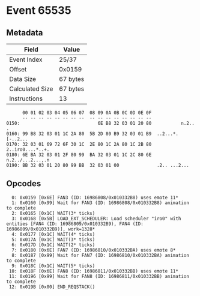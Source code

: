 # Event 65535

## Metadata

| Field           | Value    |
|-----------------|----------|
| Event Index     | 25/37    |
| Offset          | 0x0159   |
| Data Size       | 67 bytes |
| Calculated Size | 67 bytes |
| Instructions    | 13       |

```
      00 01 02 03 04 05 06 07  08 09 0A 0B 0C 0D 0E 0F
      -- -- -- -- -- -- -- --  -- -- -- -- -- -- -- --
0150:                             6E B8 32 03 01 20 80           n.2.. .
0160: 99 B8 32 03 01 1C 2A 80  5B 2D 80 B9 32 03 01 B9  ..2...*.[-..2...
0170: 32 03 01 69 72 6F 30 1C  2E 80 1C 2A 80 1C 2B 80  2..iro0....*..+.
0180: 6E BA 32 03 01 2F 80 99  BA 32 03 01 1C 2C 80 6E  n.2../...2...,.n
0190: BB 32 03 01 20 80 99 BB  32 03 01 00              .2.. ...2...    
```

## Opcodes

```
  0: 0x0159 [0x6E] FAN3 (ID: 16986808/0x010332B8) uses emote 11*
  1: 0x0160 [0x99] Wait for FAN3 (ID: 16986808/0x010332B8) animation to complete
  2: 0x0165 [0x1C] WAIT(3* ticks)
  3: 0x0168 [0x5B] LOAD_EXT_SCHEDULER: Load scheduler "iro0" with entities [FAN4 (ID: 16986809/0x010332B9), FAN4 (ID: 16986809/0x010332B9)], work=1328*
  4: 0x0177 [0x1C] WAIT(4* ticks)
  5: 0x017A [0x1C] WAIT(3* ticks)
  6: 0x017D [0x1C] WAIT(2* ticks)
  7: 0x0180 [0x6E] FAN7 (ID: 16986810/0x010332BA) uses emote 8*
  8: 0x0187 [0x99] Wait for FAN7 (ID: 16986810/0x010332BA) animation to complete
  9: 0x018C [0x1C] WAIT(5* ticks)
 10: 0x018F [0x6E] FAN8 (ID: 16986811/0x010332BB) uses emote 11*
 11: 0x0196 [0x99] Wait for FAN8 (ID: 16986811/0x010332BB) animation to complete
 12: 0x019B [0x00] END_REQSTACK()
```
